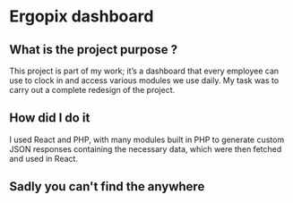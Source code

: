 # Ergopix dashboard <Badge type="tip" text="JS | PHP" />

## What is the project purpose ?

This project is part of my work; it’s a dashboard that every employee can use to clock in and access various modules we use daily. My task was to carry out a complete redesign of the project.

## How did I do it

I used React and PHP, with many modules built in PHP to generate custom JSON responses containing the necessary data, which were then fetched and used in React.

## Sadly you can't find the anywhere
